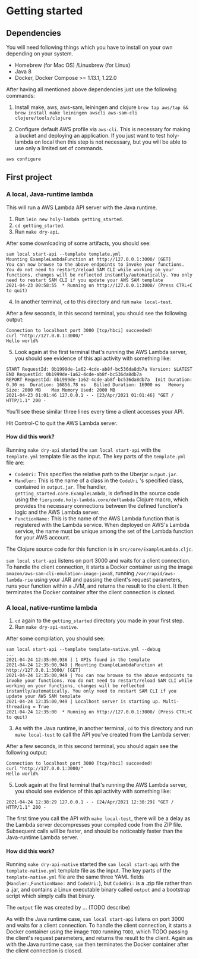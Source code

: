 # Getting started

## Dependencies
  You will need following things which you have to install on your own depending on your system.

  - Homebrew (for Mac OS) /Linuxbrew (for Linux)
  - Java 8
  - Docker, Docker Compose >= 1.13.1, 1.22.0

  After having all mentioned above dependencies just use the following commands:

  1. Install make, aws, aws-sam, leiningen and clojure
    ```
    brew tap aws/tap && brew install make leiningen awscli aws-sam-cli clojure/tools/clojure
    ```

  2. Configure default AWS profile via `aws-cli`. This is necessary for making a bucket and deploying an application. If you just want to test holy-lambda on local then this step is not necessary, but you will be able to use only a limited set of commands.

   ```
   aws configure
   ```

## First project 

### A local, Java-runtime lambda

This will run a AWS Lambda API server with the Java runtime.

1. Run `lein new holy-lambda getting_started`.
2. `cd getting_started`.
3. Run `make dry-api`.

After some downloading of some artifacts, you should see:

```
sam local start-api --template template.yml
Mounting ExampleLambdaFunction at http://127.0.0.1:3000/ [GET]
You can now browse to the above endpoints to invoke your functions. You do not need to restart/reload SAM CLI while working on your functions, changes will be reflected instantly/automatically. You only need to restart SAM CLI if you update your AWS SAM template
2021-04-23 00:58:55  * Running on http://127.0.0.1:3000/ (Press CTRL+C to quit)
```

4. In another terminal, `cd` to this directory and run `make local-test`.

After a few seconds, in this second terminal, you should see the following output:

```
Connection to localhost port 3000 [tcp/hbci] succeeded!
curl "http://127.0.0.1:3000/"
Hello world%
```

5. Look again at the first terminal that's running the AWS Lambda server, you should see evidence of this api activity with something like:

```
START RequestId: 0b1999de-1a62-4cde-ab8f-bc536da8db7a Version: $LATEST
END RequestId: 0b1999de-1a62-4cde-ab8f-bc536da8db7a
REPORT RequestId: 0b1999de-1a62-4cde-ab8f-bc536da8db7a	Init Duration: 0.30 ms	Duration: 16856.78 ms	Billed Duration: 16900 ms	Memory Size: 2000 MB	Max Memory Used: 2000 MB
2021-04-23 01:01:46 127.0.0.1 - - [23/Apr/2021 01:01:46] "GET / HTTP/1.1" 200 -
```

You'll see these similar three lines every time a client accesses your API.

Hit Control-C to quit the AWS Lambda server.

#### How did this work?

Running `make dry-api` started the `sam local start-api` with the `template.yml` template file as the input. The key parts of the `template.yml` file are:

- `CodeUri:` This specifies the relative path to the Uberjar `output.jar`.
- `Handler:` This is the name of a class in the `CodeUri` 's specified
class, contained in `output.jar`. The handler,
`getting_started.core.ExampleLambda`, is defined in the source code
using the `fierycode.holy-lambda.core/deflambda` Clojure macro, which provides the necessary connections
between the defined function's logic and the AWS Lambda server.
- `FunctionName:` This is the name of the AWS Lambda function that is
  registered with the Lambda service. When deployed on AWS's Lambda
  service, the name must be unique among the set of the Lambda function for
  your AWS account.

The Clojure source code for this
function is in `src/core/ExampleLambda.cljc`.

`sam local start-api` listens on port 3000 and waits for a client
connection. To handle the client connection, it starts a Docker
container using the image `amazon/aws-sam-cli-emulation-image-java8`,
running `/var/rapid/aws-lambda-rie` using your JAR and passing the
client's request parameters, runs your function within a JVM, and returns the
result to the client. It then terminates the Docker container after the client connection is closed.

### A local, native-runtime lambda

1. `cd` again to the `getting_started` directory you made in your first step.
2. Run `make dry-api-native`.

After some compilation, you should see:

```
sam local start-api --template template-native.yml --debug
...
2021-04-24 12:35:00,936 | 1 APIs found in the template
2021-04-24 12:35:00,949 | Mounting ExampleLambdaFunction at http://127.0.0.1:3000/ [GET]
2021-04-24 12:35:00,949 | You can now browse to the above endpoints to invoke your functions. You do not need to restart/reload SAM CLI while working on your functions, changes will be reflected instantly/automatically. You only need to restart SAM CLI if you update your AWS SAM template
2021-04-24 12:35:00,949 | Localhost server is starting up. Multi-threading = True
2021-04-24 12:35:00  * Running on http://127.0.0.1:3000/ (Press CTRL+C to quit)
```

3. As with the Java runtime, in another terminal, `cd` to this directory and run `make local-test` to call the API you've created from the Lambda server:

After a few seconds, in this second terminal, you should again see the following output:

```
Connection to localhost port 3000 [tcp/hbci] succeeded!
curl "http://127.0.0.1:3000/"
Hello world%
```

5. Look again at the first terminal that's running the AWS Lambda server, you should see evidence of this api activity with something like:

```
2021-04-24 12:38:29 127.0.0.1 - - [24/Apr/2021 12:38:29] "GET / HTTP/1.1" 200 -
```

The first time you call the API with `make local-test`, there will be
a delay as the Lambda server decompresses your compiled code from the
ZIP file. Subsequent calls will be faster, and should be noticeably
faster than the Java-runtime Lambda server.

#### How did this work?

Running `make dry-api-native` started the `sam local start-api` with
the `template-native.yml` template file as the input. The key parts of
the `template-native.yml` file are the same three YAML fields
(`Handler:`,`FunctionName:` and `CodeUri:`), but `CodeUri:` is a .zip
file rather than a .jar, and contains a Linux executable binary called `output` and a
bootstrap script which simply calls that binary.


The `output` file was created by ... (TODO describe)

As with the Java runtime case, `sam local start-api` listens on port 3000 and waits for a client
connection. To handle the client connection, it starts a Docker
container using the image `TODO`
running `TODO`, which TODO passing the client's request parameters, and returns the
result to the client. Again as with the Java runtime case, `sam` then terminates the Docker container after the client connection is closed.


